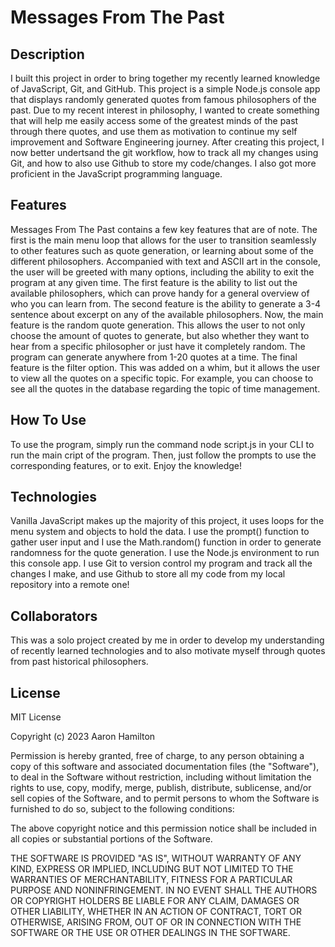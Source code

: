 # Messages From The Past
## Description
I built this project in order to bring together my recently learned knowledge of JavaScript, Git, and GitHub. This project is a simple Node.js console app that displays randomly generated quotes from famous philosophers of the past. Due to my recent interest in philosophy, I wanted to create something that will help me easily access some of the greatest minds of the past through there quotes, and use them as motivation to continue my self improvement and Software Engineering journey. After creating this project, I now better undertsand the git workflow, how to track all my changes using Git, and how to also use Github to store my code/changes. I also got more proficient in the JavaScript programming language.
## Features
Messages From The Past contains a few key features that are of note. The first is the main menu loop that allows for the user to transition seamlessly to other features such as quote generation, or learning about some of the different philosophers. Accompanied with text and ASCII art in the console, the user will be greeted with many options, including the ability to exit the program at any given time. The first feature is the ability to list out the available philosophers, which can prove handy for a general overview of who you can learn from. The second feature is the ability to generate a 3-4 sentence about excerpt on any of the available philosophers. Now, the main feature is the random quote generation. This allows the user to not only choose the amount of quotes to generate, but also whether they want to hear from a specific philosopher or just have it completely random. The program can generate anywhere from 1-20 quotes at a time. The final feature is the filter option. This was added on a whim, but it allows the user to view all the quotes on a specific topic. For example, you can choose to see all the quotes in the database regarding the topic of time management.
## How To Use
To use the program, simply run the command node script.js in your CLI to run the main cript of the program. Then, just follow the prompts to use the corresponding features, or to exit. Enjoy the knowledge!
## Technologies
Vanilla JavaScript makes up the majority of this project, it uses loops for the menu system and objects to hold the data. I use the prompt() function to gather user input and I use the Math.random() function in order to generate randomness for the quote generation. I use the Node.js environment to run this console app. I use Git to version control my program and track all the changes I make, and use Github to store all my code from my local repository into a remote one!
## Collaborators
This was a solo project created by me in order to develop my understanding of recently learned technologies and to also motivate myself through quotes from past historical philosophers.
## License
MIT License

Copyright (c) 2023 Aaron Hamilton

Permission is hereby granted, free of charge, to any person obtaining a copy
of this software and associated documentation files (the "Software"), to deal
in the Software without restriction, including without limitation the rights
to use, copy, modify, merge, publish, distribute, sublicense, and/or sell
copies of the Software, and to permit persons to whom the Software is
furnished to do so, subject to the following conditions:

The above copyright notice and this permission notice shall be included in all
copies or substantial portions of the Software.

THE SOFTWARE IS PROVIDED "AS IS", WITHOUT WARRANTY OF ANY KIND, EXPRESS OR
IMPLIED, INCLUDING BUT NOT LIMITED TO THE WARRANTIES OF MERCHANTABILITY,
FITNESS FOR A PARTICULAR PURPOSE AND NONINFRINGEMENT. IN NO EVENT SHALL THE
AUTHORS OR COPYRIGHT HOLDERS BE LIABLE FOR ANY CLAIM, DAMAGES OR OTHER
LIABILITY, WHETHER IN AN ACTION OF CONTRACT, TORT OR OTHERWISE, ARISING FROM,
OUT OF OR IN CONNECTION WITH THE SOFTWARE OR THE USE OR OTHER DEALINGS IN THE
SOFTWARE.
